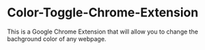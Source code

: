 # Color-Toggle-Chrome-Extension

This is a Google Chrome Extension that will allow you to change the bachground color of any webpage.
